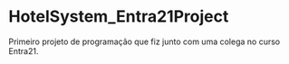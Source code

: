 # HotelSystem_Entra21Project

Primeiro projeto de programação que fiz junto com uma colega no curso Entra21.
